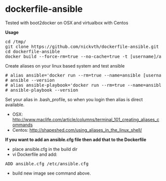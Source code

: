 # dockerfile-ansible

Tested with boot2docker on OSX and virtualbox with Centos

<b>Usage</b>

<pre>
cd /tmp/
git clone https://github.com/nickvth/dockerfile-ansible.git 
cd dockerfile-ansible
docker build --force-rm=true --no-cache=true -t [username]/ansible .
</pre>

Create aliases on your linux based system and test ansible
<pre>
# alias ansible='docker run --rm=true --name=ansible [username]/ansible /usr/bin/ansible'
# ansible --version
# alias ansible-playbook='docker run --rm=true --name=ansible [username]/ansible /usr/bin/ansible-playbook'
# ansible-playbook --version
</pre>

Set your alias in .bash_profile, so when you login then alias is direct available.
* OSX: http://www.maclife.com/article/columns/terminal_101_creating_aliases_commands
* Centos: http://shapeshed.com/using_aliases_in_the_linux_shell/

<b>If you want to add an ansible.cfg file then add that to the Dockerfile</b>

* place ansible.cfg in the build dir
* vi Dockerfile and add:
<pre>
ADD ansible.cfg /etc/ansible.cfg
</pre>
* build new image see command above.
